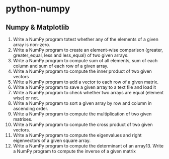 # python-numpy

## Numpy & Matplotlib

1. Write a NumPy program totest whether any of the elements of a given array is non-zero.
2. Write a NumPy program to create an element-wise comparison (greater, greater_equal, less and less_equal) of two given arrays.
3. Write a NumPy program to compute sum of all elements, sum of each column and sum of each row of a given array.
4. Write a NumPy program to compute the inner product of two given vectors
5. Write a NumPy program to add a vector to each row of a given matrix.
6. Write a NumPy program to save a given array to a text file and load it
7. Write a NumPy program to check whether two arrays are equal (element wise) or not.
8. Write a NumPy program to sort a given array by row and column in ascending order.
9. Write a NumPy program to compute the multiplication of two given matrixes.
10. Write a NumPy program to compute the cross product of two given vectors.
11. Write a NumPy program to compute the eigenvalues and right eigenvectors of a given square array.
12. Write a NumPy program to compute the determinant of an array13. Write a NumPy program to compute the inverse of a given matrix
